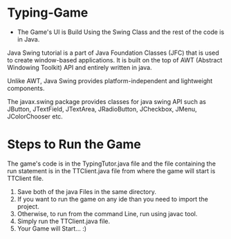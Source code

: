 # Typing-Game

- The Game's UI is Build Using the Swing Class and the rest of the code is in Java.<br>

Java Swing tutorial is a part of Java Foundation Classes (JFC) that is used to create window-based applications. It is built on the top of AWT (Abstract Windowing Toolkit) API and entirely written in java.

Unlike AWT, Java Swing provides platform-independent and lightweight components.

The javax.swing package provides classes for java swing API such as JButton, JTextField, JTextArea, JRadioButton, JCheckbox, JMenu, JColorChooser etc.

# Steps to Run the Game
The game's code is in the TypingTutor.java file and the file containing the run statement is in the TTClient.java file from where the game will start is TTClient file.
1. Save both of the java Files in the same directory.
2. If you want to run the game on any ide than you need to import the project.
3. Otherwise, to run from the command Line, run using javac tool.
4. Simply run the TTClient.java file.
5. Your Game will Start... :)
